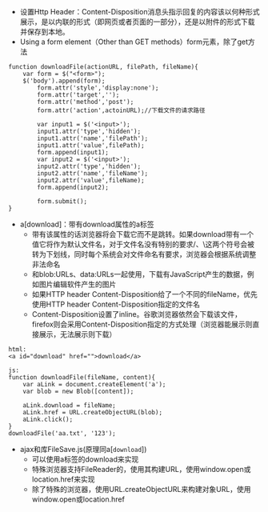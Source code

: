 - 设置Http Header：Content-Disposition消息头指示回复的内容该以何种形式展示，是以内联的形式（即网页或者页面的一部分），还是以附件的形式下载并保存到本地。
- Using a form element（Other than GET methods）form元素，除了get方法
```
function downloadFile(actionURL, filePath, fileName){
	var form = $("<form>");   
	$('body').append(form);
        form.attr('style','display:none');
        form.attr('target','');
        form.attr('method','post');
        form.attr('action',actoinURL);//下载文件的请求路径
        
        var input1 = $('<input>'); 
        input1.attr('type','hidden'); 
        input1.attr('name','filePath'); 
        input1.attr('value',filePath);
        form.append(input1);  
        var input2 = $('<input>'); 
        input2.attr('type','hidden'); 
        input2.attr('name','fileName'); 
        input2.attr('value',fileName);
        form.append(input2);
        
        form.submit();
}
```
- a[download]：带有download属性的a标签
    - 带有该属性的话浏览器将会下载它而不是跳转。如果download带有一个值它将作为默认文件名，对于文件名没有特别的要求/、\这两个符号会被转为下划线，同时每个系统会对文件命名有要求，浏览器会根据系统调整非法命名
    - 和blob:URLs、data:URLs一起使用，下载有JavaScript产生的数据，例如图片编辑软件产生的图片
    - 如果HTTP header Content-Disposition给了一个不同的fileName，优先使用HTTP header Content-Disposition指定的文件名
    - Content-Disposition设置了inline。谷歌浏览器依然会下载该文件，firefox则会采用Content-Disposition指定的方式处理（浏览器能展示则直接展示，无法展示则下载）

```
html:
<a id="download" href="">download</a>

js:
function downloadFile(fileName, content){
    var aLink = document.createElement('a');
    var blob = new Blob([content]);

    aLink.download = fileName;
    aLink.href = URL.createObjectURL(blob);
    aLink.click();
}
downloadFile('aa.txt', '123');
```
- ajax和库FileSave.js(原理同a[`download`])
    - 可以使用a标签的download来实现
    - 特殊浏览器支持FileReader的，使用其构建URL，使用window.open或location.href来实现
    - 除了特殊的浏览器，使用URL.createObjectURL来构建对象URL，使用window.open或location.href
